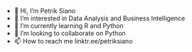 - 👋 Hi, I’m Petrik Siano
- 👀 I’m interested in Data Analysis and Business Intelligence
- 🌱 I’m currently learning R and Python
- 💞️ I’m looking to collaborate on Python
- 📫 How to reach me linktr.ee/petriksiano 

<!---
strigoimort/strigoimort is a ✨ special ✨ repository because its `README.md` (this file) appears on your GitHub profile.
You can click the Preview link to take a look at your changes.
--->
